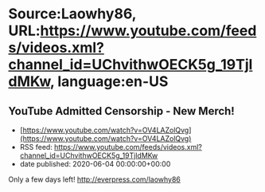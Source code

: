 # Source:Laowhy86, URL:https://www.youtube.com/feeds/videos.xml?channel_id=UChvithwOECK5g_19TjldMKw, language:en-US

## YouTube Admitted Censorship - New Merch!
 - [https://www.youtube.com/watch?v=OV4LAZolQvg](https://www.youtube.com/watch?v=OV4LAZolQvg)
 - RSS feed: https://www.youtube.com/feeds/videos.xml?channel_id=UChvithwOECK5g_19TjldMKw
 - date published: 2020-06-04 00:00:00+00:00

Only a few days left!
http://everpress.com/laowhy86


